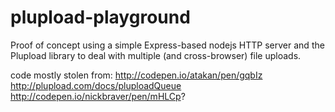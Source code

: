 plupload-playground
===================

Proof of concept using a simple Express-based nodejs HTTP server and the Plupload library to deal with multiple (and cross-browser) file uploads.

code mostly stolen from:
http://codepen.io/atakan/pen/gqbIz
http://plupload.com/docs/pluploadQueue
http://codepen.io/nickbraver/pen/mHLCp?
